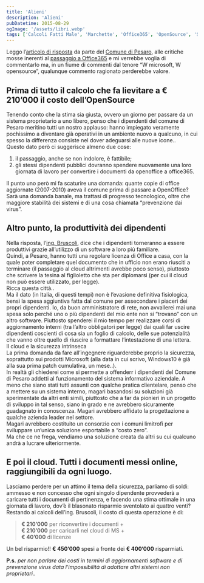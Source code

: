 ```yaml
---
title: 'Alieni'
description: 'Alieni'
pubDatetime: 2015-08-29
ogImage: '/assets/libri.webp'
tags: ['Calcoli Fatti Male', 'Marchette', 'Office365', 'OpenSource', 'Sicurezza', 'Windows', 'Wired']
---
```


Leggo l’[articolo di risposta](http://www.wired.it/gadget/computer/2015/08/28/office-vs-open-source-comune-pesaro-conferma/) da parte del [Comune di Pesaro](http://www.comune.pesaro.pu.it/), alle critiche mosse inerenti al [passaggio a Office365](http://www.wired.it/economia/business/2015/08/25/pesaro-addio-open-source/) e mi verrebbe voglia di commentarlo ma, in un fiume di commenti dal tenore “W microsoft, W opensource”, qualunque commento ragionato perderebbe valore.

## Prima di tutto il calcolo che fa lievitare a € 210’000 il costo dell’OpenSource

Tenendo conto che la stima sia giusta, ovvero un giorno per passare da un sistema proprietario a uno libero, penso che i dipendenti del comune di Pesaro meritino tutti un nostro applauso: hanno impiegato veramente pochissimo a diventare già operativi in un ambiente nuovo a qualcuno, in cui spesso la differenza consiste nel dover adeguarsi alle nuove icone..  
Questo dato però ci suggerisce almeno due cose:

1. il passaggio, anche se non indolore, è fattibile;
2. gli stessi dipendenti pubblici dovranno spendere nuovamente una loro giornata di lavoro per convertire i documenti da openoffice a office365.

Il punto uno però mi fa scaturire una domanda: quante copie di office aggiornate (2007-2010) aveva il comune prima di passare a OpenOffice? Sarà una domanda banale, ma trattasi di progresso tecnologico, oltre che maggiore stabilità dei sistemi e di una cosa chiamata “prevenzione dai virus”.

## Altro punto, la produttività dei dipendenti

Nella risposta, l’[ing. Bruscoli](https://www.linkedin.com/pub/stefano-bruscoli/1a/b42/b2a), dice che i dipendenti torneranno a essere produttivi grazie all’utilizzo di un software a loro più familiare.  
Quindi, a Pesaro, hanno tutti una regolare licenza di Office a casa, con la quale poter completare quel documento che in ufficio non erano riusciti a terminare (il passaggio al cloud altrimenti avrebbe poco senso), piuttosto che scrivere la tesina al figlioletto che sta per diplomarsi (per cui il cloud non può essere utilizzato, per legge).  
Ricca questa città..  
Ma il dato (in Italia, di questi tempi) non è l’evasione definitiva fisiologica, bensì la spesa aggiuntiva fatta dal comune per assecondare i piaceri dei propri dipendenti. Io, da buon amministratore di rete, non avvallerei mai una spesa solo perché uno o più dipendenti del mio ente non si “trovano” con un altro software. Piuttosto spenderei il mio tempo per realizzare corsi di aggiornamento interni (tra l’altro obbligatori per legge) dai quali far uscire dipendenti coscienti di cosa sia un foglio di calcolo, delle sue potenzialità che vanno oltre quello di riuscire a formattare l’intestazione di una lettera.  
Il cloud e la sicurezza intrinseca  
La prima domanda da fare all’ingegnere riguarderebbe proprio la sicurezza, soprattutto sui prodotti Microsoft (alla data in cui scrivo,  Windows10 è già alla sua prima patch cumulativa, un mese..).  
In realtà gli chiederei come si permette a offenderr i dipendenti del Comune di Pesaro addetti al funzionamento del sistema informativo aziendale. A meno che siano stati tutti assunti con qualche pratica clientelare, penso che a mettere su un sistema interno, magari basandosi su soluzioni già sperimentate da altri enti simili, piuttosto che a far da pionieri in un progetto di sviluppo in tal senso, siano in grado e ne avrebbero sicuramente guadagnato in conoscenza. Magari avrebbero affidato la progettazione a qualche azienda leader nel settore.  
Magari avrebbero costituito un consorzio con i comuni limitrofi per sviluppare un’unica soluzione esportabile a “costo zero”.  
Ma che ce ne frega, vendiamo una soluzione creata da altri su cui qualcuno andrà a lucrare ulteriormente.

## E poi il cloud. Tutti i documenti messi online, raggiungibili da ogni luogo.

Lasciamo perdere per un attimo il tema della sicurezza, parliamo di soldi: ammesso e non concesso che ogni singolo dipendente provvederà a caricare tutti i documenti di pertinenza, e facendo una stima ottimale in una giornata di lavoro, dov’è il blasonato risparmio sventolato ai quattro venti?  
 Restando ai calcoli dell’ing. Bruscoli, il costo di questa operazione è di:

> **€ 210’000** per riconvertire i documenti +  
> **€ 210’000** per caricarli nel cloud di MS +  
> **€ 40’000** di licenze

Un bel risparmio!! **€ 450’000** spesi a fronte dei **€ 400’000** risparmiati.

**P.s.** *per non parlare dei costi in termini di aggiornamenti software e di prevenzione virus data l’impossibilità di adottare altri sistemi non proprietari..*


